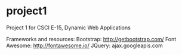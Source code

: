 # project1
Project 1 for CSCI E-15, Dynamic Web Applications

Frameworks and resources:
Bootstrap: http://getbootstrap.com/
Font Awesome: http://fontawesome.io/
JQuery: ajax.googleapis.com